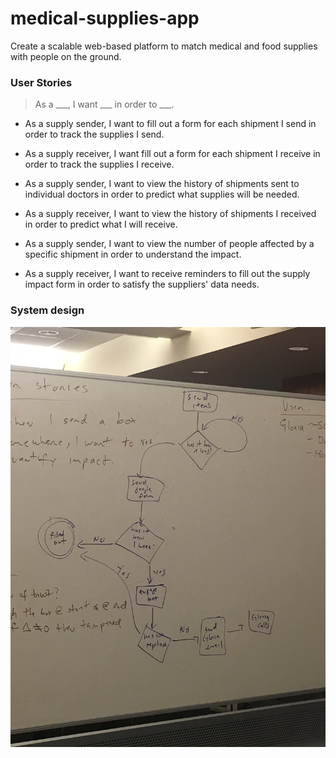 # medical-supplies-app
Create a scalable web-based platform to match medical and food supplies with people on the ground.

### User Stories

> As a ___, I want ___ in order to ___.

- As a supply sender, I want to fill out a form for each shipment I send in order to track the supplies I send.

- As a supply receiver, I want fill out a form for each shipment I receive in order to track the supplies I receive.

- As a supply sender, I want to view the history of shipments sent to individual doctors in order to predict what supplies will be needed.

- As a supply receiver, I want to view the history of shipments I received in order to predict what I will receive.

- As a supply sender, I want to view the number of people affected by a specific shipment in order to understand the impact.

- As a supply receiver, I want to receive reminders to fill out the supply impact form in order to satisfy the suppliers' data needs.

### System design    
![Alt text](/graph.JPG?raw=true "Optional Title")

